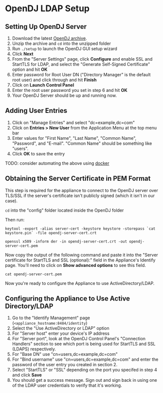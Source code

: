# OpenDJ LDAP Setup

## Setting Up OpenDJ Server

1. Download the latest [OpenDJ archive](https://forgerock.org/downloads/opendj-archive/).
2. Unzip the archive and `cd` into the unzipped folder
3. Run `./setup` to launch the OpenDJ GUI setup wizard
4. Click **Next**
5. From the "Server Settings" page, click **Configure** and enable SSL and StartTLS for LDAP, and
  select the "Generate Self-Signed Certificate" option and hit **OK**
6. Enter password for Root User DN ("Directory Manager" is the default root user) and click through
  and hit **Finish**
7. Click on **Launch Control Panel**
8. Enter the root user password you set in step 6 and hit **OK**
9. Your OpenDJ Server should be up and running now.

## Adding User Entries
1. Click on "Manage Entries" and select "dc=example,dc=com"
2. Click on **Entries > New User** from the Application Menu at the top menu bar
3. Enter values for "First Name", "Last Name", "Common Name", "Password", and "E-mail".
  "Common Name" should be something like "users".
4. Click **OK** to save the entry

TODO: consider automating the above using [docker](https://github.com/mpillar/opendj-docker-example)

## Obtaining the Server Certificate in PEM Format

This step is required for the appliance to connect to the OpenDJ server over TLS/SSL if the
server's certificate isn't publicly signed (which it isn't in our case).

`cd` into the "config" folder located inside the OpenDJ folder

Then run:

```
keytool -export -alias server-cert -keystore keystore -storepass `cat keystore.pin` -file opendj-server-cert.crt
```

```
openssl x509 -inform der -in opendj-server-cert.crt -out opendj-server-cert.pem
```

Now copy the output of the following command and paste it into the "Server certificate for StartTLS
and SSL (optional):" field in the Appliance's Identify page. You'll need to click on **Show
advanced options** to see this field.

```
cat opendj-server-cert.pem
```

Now you're ready to configure the Appliance to use ActiveDirectory/LDAP.

## Configuring the Appliance to Use Active Directory/LDAP

1. Go to the "Identify Management" page (`<appliance_hostname:8484/identity`)
2. Select the "Use ActiveDirectory or LDAP" option
3. For "Server host" enter your device's IP address
4. For "Server port", look at the OpenDJ Control Panel's "Connection Handlers" section to see which
   port is being used for StartTLS and SSL (LDAPS) respectively.
5. For "Base DN" use "cn=users,dc=example,dc=com"
6. For "Bind username" use "cn=users,dc=example,dc=com" and enter the password of the user entry
   you created in section 2.
7. Select "StartTLS" or "SSL" depending on the port you specifed in step 4 and click **Save**
8. You should get a success message. Sign out and sign back in using one of the LDAP user
   credentials to verify that it's working.
